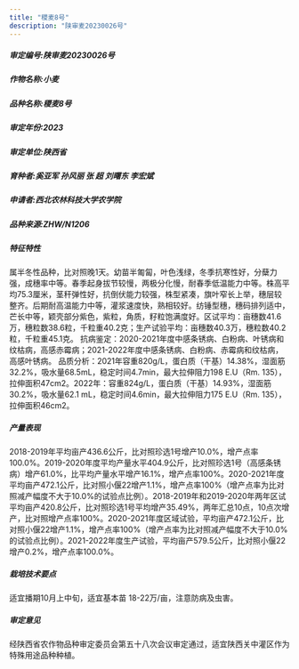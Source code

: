 ```yaml
---
title: "稷麦8号"
description: "陕审麦20230026号"
---
```

##### 审定编号:陕审麦20230026号

##### 作物名称:小麦

##### 品种名称:稷麦8号

##### 审定年份:2023

##### 审定单位:陕西省

##### 育种者:奚亚军 孙风丽 张 超 刘曙东 李宏斌

##### 申请者:西北农林科技大学农学院

##### 品种来源:ZHW/N1206

##### 特征特性
属半冬性品种，比对照晚1天。幼苗半匍匐，叶色浅绿，冬季抗寒性好，分蘖力强，成穗率中等。春季起身拔节较慢，两极分化慢，耐春季低温能力中等。株高平均75.3厘米，茎秆弹性好，抗倒伏能力较强，株型紧凑，旗叶窄长上举，穗层较整齐。后期耐高温能力中等，灌浆速度快，熟相较好。纺锤型穗，穗码排列适中，芒长中等，颖壳部分紫色，紫粒，角质，籽粒饱满度好。区试平均：亩穗数41.6万，穗粒数38.6粒，千粒重40.2克；生产试验平均：亩穗数40.3万，穗粒数40.2粒，千粒重45.1克。
抗病鉴定：2020-2021年度中感条锈病、白粉病、叶锈病和纹枯病，高感赤霉病；2021-2022年度中感条锈病、白粉病、赤霉病和纹枯病，高感叶锈病。
品质分析：2021年容重820g/L，蛋白质（干基）14.38%，湿面筋32.2%，吸水量68.5mL，稳定时间4.7min，最大拉伸阻力198 E.U（Rm. 135），拉伸面积47cm2。2022年：容重824g/L，蛋白质（干基）14.93%，湿面筋30.2%，吸水量62.1 mL，稳定时间4.6min，最大拉伸阻力175 E.U（Rm. 135），拉伸面积46cm2。

##### 产量表现
2018-2019年平均亩产436.6公斤，比对照珍选1号增产10.0%，增产点率100.0%。2019-2020年度平均产量水平404.9公斤，比对照珍选1号（高感条锈病）增产61.0%，比平均产量水平增产16.1%，增产点率100%。2020-2021年度平均亩产472.1公斤，比对照小偃22增产1.1%，增产点率100%（增产点率为比对照减产幅度不大于10.0%的试验点比例）。2018-2019年和2019-2020年两年区试平均亩产420.8公斤，比对照珍选1号平均增产35.49%，两年汇总10点，10点次增产，比对照增产点率100%。2020-2021年度区域试验，平均亩产472.1公斤，比对照小偃22增产1.1%，增产点率100%（增产点率为比对照减产幅度不大于10.0%的试验点比例）。2021-2022年度生产试验，平均亩产579.5公斤，比对照小偃22增产0.2%，增产点率100.0%。

##### 栽培技术要点
适宜播期10月上中旬，适宜基本苗 18-22万/亩，注意防病及虫害。

##### 审定意见
经陕西省农作物品种审定委员会第五十八次会议审定通过，适宜陕西关中灌区作为特殊用途品种种植。
